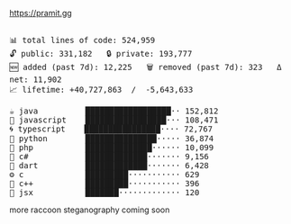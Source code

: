 https://pramit.gg
 <!-- LANGUAGES BREAKDOWN START -->
<pre><code style="font-family: monospace; font-size: 14px;">
📊 total lines of code: 524,959
🔓 public: 331,182   🔒 private: 193,777
🆕 added (past 7d): 12,225   🗑️ removed (past 7d): 323   Δ net: 11,902
📈 lifetime: +40,727,863  /  -5,643,633

☕ java          ██████████████████·· 152,812
💛 javascript    █████████████████··· 108,471
🌀 typescript    ████████████████···· 72,767
🐍 python        ███████████████····· 36,874
🐘 php           ██████████████······ 10,099
🔧 c#            █████████████······· 9,156
🎯 dart          █████████████······· 6,428
⚙️ c             █████████··········· 629
🧩 c++           █████████··········· 396
🎨 jsx           ███████············· 120
</code></pre>
 <!-- LANGUAGES BREAKDOWN END -->
more raccoon steganography coming soon
